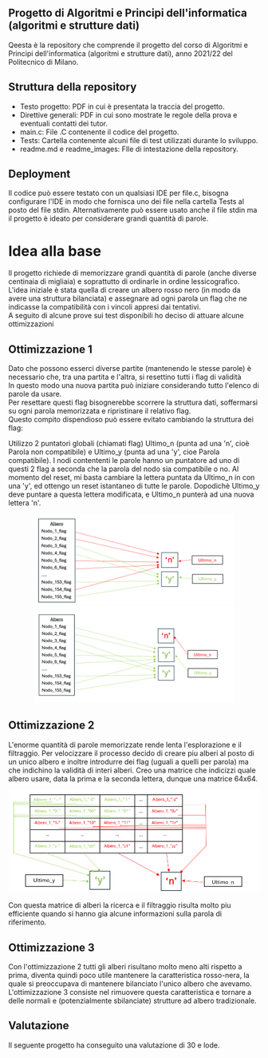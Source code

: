 ## Progetto di Algoritmi e Principi dell'informatica (algoritmi e strutture dati)
Qeesta è la repository che comprende il progetto del corso di Algoritmi e Principi dell'informatica (algoritmi e strutture dati), anno 2021/22 del Politecnico di Milano.

## Struttura della repository
- Testo progetto: PDF in cui è presentata la traccia del progetto.
- Direttive generali: PDF in cui sono mostrate le regole della prova e eventuali contatti dei tutor.
- main.c: File .C contenente il codice del progetto.
- Tests: Cartella contenente alcuni file di test utilizzati durante lo sviluppo.
- readme.md e readme_images: FIle di intestazione della repository.



## Deployment
Il codice può essere testato con un qualsiasi IDE per file.c, bisogna configurare l'IDE in modo che fornisca uno dei file nella cartella Tests al posto del file stdin.
Alternativamente può essere usato anche il file stdin ma il progetto è ideato per considerare grandi quantità di parole.


# Idea alla base
Il progetto richiede di memorizzare grandi quantità di parole (anche diverse centinaia di migliaia) e soprattutto di ordinarle in ordine lessicografico.
L'idea iniziale è stata quella di creare un albero rosso nero (in modo da avere una struttura bilanciata) e assegnare ad ogni parola un flag che ne indicasse la compatibilità con i vincoli appresi dai tentativi. <br>
A seguito di alcune prove sui test disponibili ho deciso di attuare alcune ottimizzazioni

## Ottimizzazione 1
Dato che possono esserci diverse partite (mantenendo le stesse parole) è necessario che, tra una partita e l'altra, si resettino tutti i flag di validità <br>
In questo modo una nuova partita può iniziare considerando tutto l'elenco di parole da usare. <br>
Per resettare questi flag bisognerebbe scorrere la struttura dati, soffermarsi su ogni parola memorizzata e ripristinare il relativo flag. <br>
Questo compito dispendioso può essere evitato cambiando la struttura dei flag: <br>

Utilizzo 2 puntatori globali (chiamati flag) Ultimo_n (punta ad una 'n', cioè Parola non compatibile) e Ultimo_y (punta ad una 'y', cioe Parola compatibile).
I nodi contententi le parole hanno un puntatore ad uno di questi 2 flag a seconda che la parola del nodo sia compatibile o no.
Al momento del reset, mi basta cambiare la lettera puntata da Ultimo_n in con una 'y', ed ottengo un reset istantaneo di tutte le parole.
Dopodichè Ultimo_y deve puntare a questa lettera modificata, e Ultimo_n punterà ad una nuova lettera 'n'.

<p align="center">
  <img src="readme_images/ottimizzazione_1_1.png" alt="alt text" width="400"/>
<img src="readme_images/ottimizzazione_1_2.png" alt="alt text" width="400"/>
</p>

## Ottimizzazione 2
L'enorme quantità di parole memorizzate rende lenta l'esplorazione e il filtraggio. 
Per velocizzare il processo decido di creare piu alberi al posto di un unico albero e inoltre introdurre dei flag (uguali a quelli per parola) ma che indichino la validità di interi alberi.
Creo una matrice che indicizzi quale albero usare, data la prima e la seconda lettera, dunque una matrice 64x64.

<p align="center">
<img src="readme_images/ottimizzazione_2_1.png" alt="alt text" width="600"/>
</p>

Con questa matrice di alberi la ricerca e il filtraggio risulta molto piu efficiente quando si hanno gia alcune informazioni sulla parola di riferimento.



## Ottimizzazione 3
Con l'ottimizzazione 2 tutti gli alberi risultano molto meno alti rispetto a prima, diventa quindi poco utile mantenere la caratteristica rosso-nera, la quale si preoccupava di mantenere bilanciato l'unico albero che avevamo.
L'ottimizzazione 3 consiste nel rimuovere questa caratteristica e tornare a delle normali e (potenzialmente sbilanciate) strutture ad albero tradizionale. 


## Valutazione
Il seguente progetto ha conseguito una valutazione di 30 e lode.
